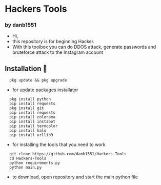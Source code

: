 # Hackers Tools
### by danb1551

-  Hi,
-  this repository is for beginning Hacker.
-  With this toolbox you can do DDOS attack, generate passwords and bruteforce attack to the Instagram account
## Installation 💽

```
  pkg update && pkg upgrade
```
-  for update packages installator 

```
  pkg install python
  pip install requests
  pkg install git
  pip install requests
  pip install colorama
  pip install instabot
  pip install termcolor
  pip install halo
  pip install urllib3
```
- for installing the tools that you need to work

```
  git clone https://github.com/danb1551/Hackers-Tools
  cd Hackers-Tools
  python requirements.py
  python main.py
```
- to download, open repository and start the main python file
